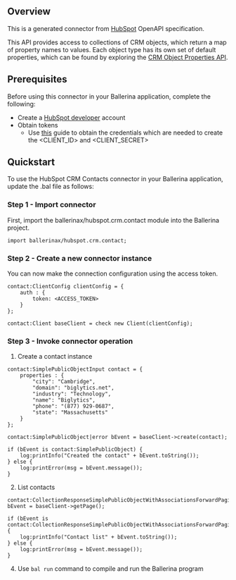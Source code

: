 ## Overview
This is a generated connector from [HubSpot](https://www.hubspot.com/) OpenAPI specification. 

This API provides access to collections of CRM objects, which return a map of property names to values. Each object type has its own set of default properties, which can be found by exploring the [CRM Object Properties API](https://developers.hubspot.com/docs/methods/crm-properties/crm-properties-overview). 

## Prerequisites
Before using this connector in your Ballerina application, complete the following:
* Create a [HubSpot developer](https://developers.hubspot.com/) account
* Obtain tokens
    - Use [this](https://developers.hubspot.com/docs/api/working-with-oauth4) guide to obtain the credentials which are needed to create the <CLIENT_ID> and <CLIENT_SECRET>

## Quickstart
To use the HubSpot CRM Contacts connector in your Ballerina application, update the .bal file as follows:
### Step 1 - Import connector
First, import the ballerinax/hubspot.crm.contact module into the Ballerina project.
```ballerina
import ballerinax/hubspot.crm.contact;
```
### Step 2 - Create a new connector instance
You can now make the connection configuration using the access token.
```ballerina
contact:ClientConfig clientConfig = {
    auth : {
        token: <ACCESS_TOKEN>
    }
};

contact:Client baseClient = check new Client(clientConfig);

```
### Step 3 - Invoke connector operation
1. Create a contact instance

```ballerina
contact:SimplePublicObjectInput contact = {
    properties : {
        "city": "Cambridge",
        "domain": "biglytics.net",
        "industry": "Technology",
        "name": "Biglytics",
        "phone": "(877) 929-0687",
        "state": "Massachusetts"
    }      
};

contact:SimplePublicObject|error bEvent = baseClient->create(contact);

if (bEvent is contact:SimplePublicObject) {
    log:printInfo("Created the contact" + bEvent.toString());
} else {
    log:printError(msg = bEvent.message());
}
```

2. List contacts

```ballerina
contact:CollectionResponseSimplePublicObjectWithAssociationsForwardPaging|error bEvent = baseClient->getPage();

if (bEvent is contact:CollectionResponseSimplePublicObjectWithAssociationsForwardPaging) {
    log:printInfo("Contact list" + bEvent.toString());
} else {
    log:printError(msg = bEvent.message());
}
```

4. Use `bal run` command to compile and run the Ballerina program
